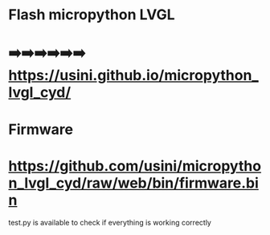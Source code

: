 # Flash micropython LVGL
# ➡️➡️➡️➡️➡️➡️ https://usini.github.io/micropython_lvgl_cyd/

# Firmware
# https://github.com/usini/micropython_lvgl_cyd/raw/web/bin/firmware.bin

test.py is available to check if everything is working correctly    



